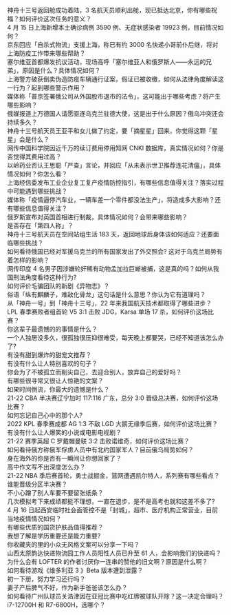 神舟十三号返回舱成功着陆，3 名航天员顺利出舱，现已抵达北京，你有哪些祝福？如何评价这次任务的意义？  
4 月 15 日上海新增本土确诊病例 3590 例、无症状感染者 19923 例，目前情况如何？  
京东回应「自杀式物流」支援上海，称已有约 3000 名快递小哥前仆后继，将对上海防疫工作带来哪些帮助？  
塞尔维亚首都爆发抗议活动，现场高呼「塞尔维亚人和俄罗斯人——永远的兄弟」，原因是什么？具体情况如何？  
上海警方破获倒卖伪造防疫车辆通行证案，假证已被收缴，如何从法律角度解读这一行为？起到哪些警示作用？  
媒体称「普京签署俄公司从外国股市退市的法令」，这可能出于哪些考虑？将产生哪些影响？  
俄媒报道上万德国人请愿驱逐乌克兰驻德大使，这是出于什么原因？俄乌冲突还会持续多久？  
神舟十三号航天员王亚平和女儿做了约定，要「摘星星」回来，你觉得这颗「星星」会是什么？  
网传中国科学院因近千万的续订费用停用知网 CNKI 数据库，真实情况如何？你是否觉得其费用过高？  
以岭药业否认王思聪「严查」言论，并回应「从未表示世卫推荐连花清瘟」，具体情况如何？你怎么看？  
上海经信委发布工业企业复工复产疫情防控指引，有哪些信息值得关注？落实过程中可能遇到哪些挑战？  
媒体称「疫情逼停汽车业，一辆车差一个零件都没法生产」，将造成多大影响？还有哪些信息值得关注？  
俄罗斯宣布对英国首相进行制裁，具体情况如何？会带来哪些影响？  
是否存在「第四人称」？  
神舟十三号航天员在空间站组生活 183 天，返回地球后身体该如何适应？还要面临哪些挑战？  
如何看待俄国已经对军援乌克兰的所有国家发出了外交照会? 这对于乌克兰局势有着怎样的影响？  
网传印度 4 名男子因涉嫌轮奸稀有动物孟加拉巨蜥被捕，这是真的吗？如何从我国刑法角度看待这种行为?  
如何评价毛骗团队的新剧《异物志》？  
俗语「纵有麒麟子，难敌化骨龙」这句话是什么意思？你认为它有道理吗？  
从「神舟一号」到「神舟十三号」，22 年来我国航天技术都取得了哪些进步？  
LPL 春季赛败者组首轮 V5 3:1 击败 JDG，Karsa 单场 17 杀，如何评价这场比赛？  
你这辈子最遗憾的的事情是什么？  
一个人独居没多久，很孤独很压抑很难受，每天晚上都要哭，已经不知道该怎么办了?  
有没有甜到爆炸的甜宠文推荐？  
有没有什么让人特别喜欢的句子？  
你会为了不被孤立而削尖自己，去迎合别人，放弃自己的爱好吗？  
有哪些很寻常又很让人惊艳的文案？  
如果时间倒流，你最大的遗憾是什么？  
21-22 CBA 半决赛辽宁加时 117:116 广东，总分 3:0 晋级总决赛，如何评价这场比赛？  
如何忘记自己心中的那个人?  
2022 KPL 春季赛成都 AG 1:3 不敌 LGD 大鹅无缘季后赛，如何评价这场比赛？  
有没有什么让人爆笑的小说或电影电视剧？  
21-22 赛季英超 C 罗戴帽曼联 3:2 击败诺维奇，如何评价这场比赛？  
如何看待俄方称俄军俘虏人员中有北约国家军人？目前俄乌局势如何？  
身在海外的你是否有一瞬间让你想回家了？  
高中作文写不出深度怎么办？  
21-22 NBA 季后赛首轮，勇士战掘金，篮网遭遇凯尔特人，系列赛有哪些看点？谁能晋级分区半决赛？  
不小心蹭了别人车要不要留张纸条？  
几次模拟考下来成绩都挺不理想，一直在退步，是不是高考也就和这差不多了?  
4 月 16 日起西安临时社会面管控不是「封城」，超市、医疗机构正常营业，目前当地疫情情况如何？  
有哪些优质的国货护肤品值得推荐？  
我想了解是学历重要还是能力重要?  
你收藏夹的里的小众无风格文案可以分享一下吗？  
山西太原韵达快递物流园工作人员阳性人员已升至 61 人，会影响我们的快递吗？  
为什么会有 LOFTER 的作者讨厌你一连串的赞他的旧文啊？原因是什么啊？  
如何看待游戏《维多利亚 3 》Beta 版本遭到泄露？  
初一下册，努力学习还行吗？  
妻子产后脾气不好，作为新手爸爸该怎么办？  
如何看待广州队球员关浩津因在亚冠比赛中吃红牌被球队开除？这一决定合理吗？  
i7-12700H 和 R7-6800H，选哪个？  
